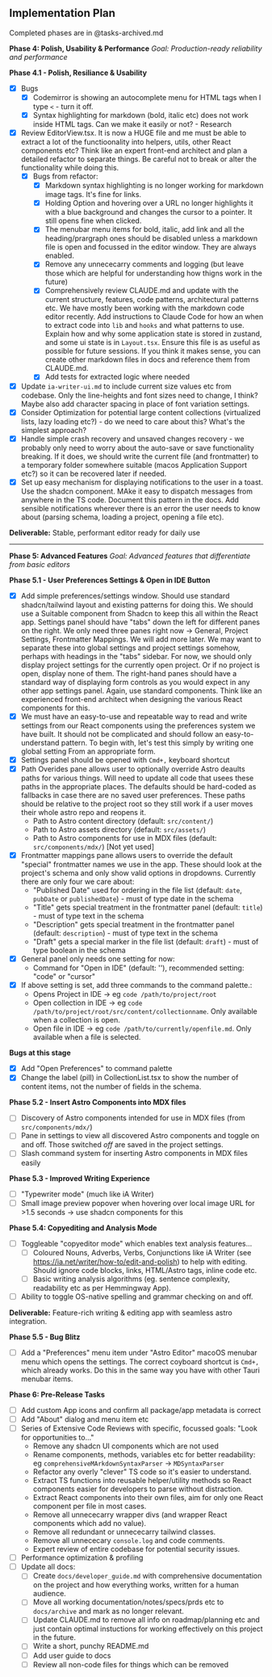 ## Implementation Plan

Completed phases are in @tasks-archived.md

**Phase 4: Polish, Usability & Performance**
_Goal: Production-ready reliability and performance_

**Phase 4.1 - Polish, Resiliance & Usability**

- [x] Bugs
  - [x] Codemirror is showing an autocomplete menu for HTML tags when I type `<` - turn it off.
  - [x] Syntax highlighting for markdown (bold, italic etc) does not work inside HTML tags. Can we make it easily or not? - Research
- [x] Review EditorView.tsx. It is now a HUGE file and me must be able to extract a lot of the functioonality into helpers, utils, other React components etc? Think like an expert front-end architect and plan a detailed refactor to separate things. Be careful not to break or alter the functionality while doing this.
  - [x] Bugs from refactor:
    - [x] Markdown syntax highlighting is no longer working for markdown image tags. It's fine for links.
    - [x] Holding Option and hovering over a URL no longer highlights it with a blue background and changes the cursor to a pointer. It still opens fine when clicked.
    - [x] The menubar menu items for bold, italic, add link and all the heading/prargraph ones should be disabled unless a markdown file is open and focussed in the editor window. They are always enabled.
    - [x] Remove any unnececarry comments and logging (but leave those which are helpful for understanding how thigns work in the future)
    - [x] Comprehensively review CLAUDE.md and update with the current structure, features, code patterns, architectural patterns etc. We have mostly been working with the markdown code editor recently. Add instructions to Claude Code for how an when to extract code into `lib` and `hooks` and what patterns to use. Explain how and why some application state is stored in zustand, and some ui state is in `Layout.tsx`. Ensure this file is as useful as possible for future sessions. If you think it makes sense, you can create other markdown files in docs and reference them from CLAUDE.md.
    - [x] Add tests for extracted logic where needed
- [x] Update `ia-writer-ui.md` to include current size values etc from codebase. Only the line-heights and font sizes need to change, I think? Maybe also add character spacing in place of font variation settings.
- [x] Consider Optimization for potential large content collections (virtualized lists, lazy loading etc?) - do we need to care about this? What's the simplest approach?
- [x] Handle simple crash recovery and unsaved changes recovery - we probably only need to worry about the auto-save or save functionality breaking. If it does, we should write the current file (and frontmatter) to a temporary folder somewhere suitable (macos Application Support etc?) so it can be recovered later if needed.
- [x] Set up easy mechanism for displaying notifications to the user in a toast. Use the shadcn component. MAke it easy to dispatch messages from anywhere in the TS code. Document this pattern in the docs. Add sensible notifications wherever there is an error the user needs to know about (parsing schema, loading a project, opening a file etc).

**Deliverable:** Stable, performant editor ready for daily use

---

**Phase 5: Advanced Features**
_Goal: Advanced features that differentiate from basic editors_

**Phase 5.1 - User Preferences Settings & Open in IDE Button**

- [x] Add simple preferences/settings window. Should use standard shadcn/tailwind layout and existing patterns for doing this. We should use a Suitable component from Shadcn to keep this all within the React app. Settings panel should have "tabs" down the left for different panes on the right. We only need three panes right now -> General, Project Settings, Frontmatter Mappings. We will add more later. We may want to separate these into global settings and project settings somehow, perhaps with headings in the "tabs" sidebar. For now, we should only display project settings for the currently open project. Or if no project is open, display none of them. The right-hand panes should have a standard way of displaying form controls as you would expect in any other app settings panel. Again, use standard components. Think like an experienced front-end architect when designing the various React components for this.
- [x] We must have an easy-to-use and repeatable way to read and write settings from our React components using the preferences system we have built. It should not be complicated and should follow an easy-to-understand pattern. To begin with, let's test this simply by writing one global setting From an appropriate form.
- [x] Settings panel should be opened with `Cmd+,` keyboard shortcut
- [x] Path Overides pane allows user to optionally override Astro deaults paths for various things. Will need to update all code that usees these paths in the appropriate places. The defaults should be hard-coded as fallbacks in case there are no saved user preferences. These paths should be relative to the project root so they still work if a user moves their whole astro repo and reopens it.
  - Path to Astro content directory (default: `src/content/`)
  - Path to Astro assets directory (default: `src/assets/`)
  - Path to Astro components for use in MDX files (default: `src/components/mdx/`) [Not yet used]
- [x] Frontmatter mappings pane allows users to override the default "special" frontmatter names we use in the app. These should look at the project's schema and only show valid options in dropdowns. Currently there are only four we care about:
  - "Published Date" used for ordering in the file list (default: `date`, `pubDate` or `publishedDate`) - must of type date in the schema
  - "Title" gets special treatment in the frontmatter panel (default: `title`) - must of type text in the schema
  - "Description" gets special treatment in the frontmatter panel (default: `description`) - must of type text in the schema
  - "Draft" gets a special marker in the file list (default: `draft`) - must of type boolean in the schema
- [x] General panel only needs one setting for now:
  - Command for "Open in IDE" (default: ''), recommended setting: "code" or "cursor"
- [x] If above setting is set, add three commands to the command palette.:
  - Opens Project in IDE -> eg `code /path/to/project/root`
  - Open collection in IDE -> eg `code /path/to/project/root/src/content/collectionname`. Only available when a collection is open.
  - Open file in IDE -> eg `code /path/to/currently/openfile.md`. Only available when a file is selected.

**Bugs at this stage**

- [x] Add "Open Preferences" to command palette
- [x] Change the label (pill) in CollectionList.tsx to show the number of content items, not the number of fields in the schema.

**Phase 5.2 - Insert Astro Components into MDX files**

- [ ] Discovery of Astro components intended for use in MDX files (from `src/components/mdx/`)
- [ ] Pane in settings to view all discovered Astro components and toggle on and off. Those switched _off_ are saved in the project settings.
- [ ] Slash command system for inserting Astro components in MDX files easily

**Phase 5.3 - Improved Writing Experience**

- [ ] "Typewriter mode" (much like iA Writer)
- [ ] Small image preview popover when hovering over local image URL for >1.5 seconds -> use shadcn components for this

**Phase 5.4: Copyediting and Analysis Mode**

- [ ] Toggleable "copyeditor mode" which enables text analysis features...
  - [ ] Coloured Nouns, Adverbs, Verbs, Conjunctions like iA Writer (see https://ia.net/writer/how-to/edit-and-polish) to help with editing. Should ignore code blocks, links, HTML/Astro tags, inline code etc.
  - [ ] Basic writing analysis algorithms (eg. sentence complexity, readability etc as per Hemmingway App).
- [ ] Ability to toggle OS-native spelling and grammar checking on and off.

**Deliverable:** Feature-rich writing & editing app with seamless astro integration.

**Phase 5.5 - Bug Blitz**

- [ ] Add a "Preferences" menu item under "Astro Editor" macoOS menubar menu which opens the settings. The correct coyboard shortcut is `Cmd+,` which already works. Do this in the same way you have with other Tauri menubar items.

**Phase 6: Pre-Release Tasks**

- [ ] Add custom App icons and confirm all package/app metadata is correct
- [ ] Add "About" dialog and menu item etc
- [ ] Series of Extensive Code Reviews with specific, focussed goals: "Look for opportunities to..."
  - Remove any shadcn UI components which are not used
  - Rename components, methods, variables etc for better readability: eg `comprehensiveMArkdownSyntaxParser` -> `MDSyntaxParser`
  - Refactor any overly "clever" TS code so it's easier to understand.
  - Extract TS functions into reusable helper/utility methods so React components easier for developers to parse without distraction.
  - Extract React components into their own files, aim for only one React component per file in most cases.
  - Remove all unnececarry wrapper divs (and wrapper React components which add no value).
  - Remove all redundant or unnececarry tailwind classes.
  - Remove all unnececary `console.log` and code comments.
  - Expert review of entire codebase for potential security issues.
- [ ] Performance optimization & profiling
- [ ] Update all docs:
  - [ ] Create `docs/developer_guide.md` with comprehensive documentation on the project and how everything works, written for a human audience.
  - [ ] Move all working documentation/notes/specs/prds etc to `docs/archive` and mark as no longer relevant.
  - [ ] Update CLAUDE.md to remove all info on roadmap/planning etc and just contain optimal instuctions for working effectively on this project in the future.
  - [ ] Write a short, punchy README.md
  - [ ] Add user guide to docs
  - [ ] Review all non-code files for things which can be removed
